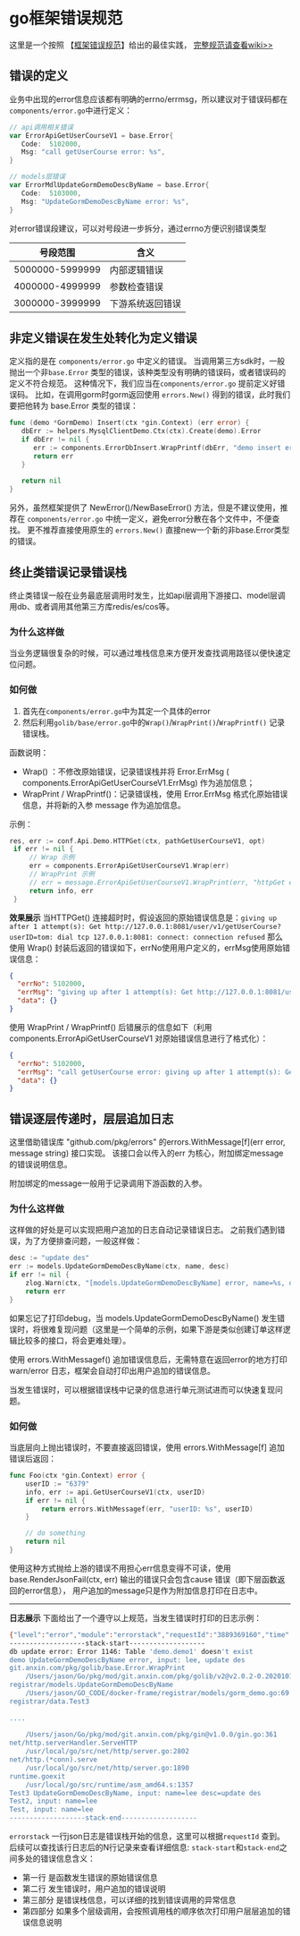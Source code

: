 # go框架错误规范
这里是一个按照 【[框架错误规范](http://wiki.anxin.com/pages/viewpage.action?pageId=155601339)】给出的最佳实践，
[完整规范请查看wiki>>](http://wiki.anxin.com/pages/viewpage.action?pageId=155601339)


## 错误的定义

业务中出现的error信息应该都有明确的errno/errmsg，所以建议对于错误码都在`components/error.go`中进行定义：

```go
// api调用相关错误
var ErrorApiGetUserCourseV1 = base.Error{
   Code:  5102000,
   Msg: "call getUserCourse error: %s",
}

// models层错误
var ErrorMdlUpdateGormDemoDescByName = base.Error{
   Code:  5103000,
   Msg: "UpdateGormDemoDescByName error: %s",
}
```
对error错误段建议，可以对号段进一步拆分，通过errno方便识别错误类型

|号段范围   |  含义 | 
|---|---|
|5000000-5999999	| 内部逻辑错误 |
|4000000-4999999    | 参数检查错误 |
|3000000-3999999	| 下游系统返回错误 |


## 非定义错误在发生处转化为定义错误
定义指的是在 `components/error.go` 中定义的错误。
当调用第三方sdk时，一般抛出一个非`base.Error` 类型的错误，该种类型没有明确的错误码，或者错误码的定义不符合规范。
这种情况下，我们应当在`components/error.go` 提前定义好错误码。
比如，在调用gorm时gorm返回使用 `errors.New()` 得到的错误，此时我们要把他转为 base.Error 类型的错误：

```go
func (demo *GormDemo) Insert(ctx *gin.Context) (err error) {
   dbErr := helpers.MysqlClientDemo.Ctx(ctx).Create(demo).Error
   if dbErr != nil {
      err := components.ErrorDbInsert.WrapPrintf(dbErr, "demo insert error, input: %+v", demo)
      return err
   }
 
   return nil
}
```
另外，虽然框架提供了 NewError()/NewBaseError() 方法，但是不建议使用，推荐在 `components/error.go` 中统一定义，避免error分散在各个文件中，不便查找。
更不推荐直接使用原生的 `errors.New()`  直接new一个新的非base.Error类型的错误。



## 终止类错误记录错误栈
终止类错误一般在业务最底层调用时发生，比如api层调用下游接口、model层调用db、或者调用其他第三方库redis/es/cos等。

### 为什么这样做
当业务逻辑很复杂的时候，可以通过堆栈信息来方便开发查找调用路径以便快速定位问题。

### 如何做

1. 首先在`components/error.go`中为其定一个具体的error
2. 然后利用`golib/base/error.go`中的`Wrap()`/`WrapPrint()`/`WrapPrintf()` 记录错误栈。

函数说明：
* Wrap() ：不修改原始错误，记录错误栈并将 Error.ErrMsg ( components.ErrorApiGetUserCourseV1.ErrMsg) 作为追加信息；
* WrapPrint /  WrapPrintf()：记录错误栈，使用 Error.ErrMsg 格式化原始错误信息，并将新的入参 message 作为追加信息。

示例：
```go
res, err := conf.Api.Demo.HTTPGet(ctx, pathGetUserCourseV1, opt)
 if err != nil {
     // Wrap 示例
     err = components.ErrorApiGetUserCourseV1.Wrap(err)
     // WrapPrint 示例
     // err = message.ErrorApiGetUserCourseV1.WrapPrint(err, "httpGet error")
     return info, err
 }
```

**效果展示**
当HTTPGet() 连接超时时，假设返回的原始错误信息是：`giving up after 1 attempt(s): Get http://127.0.0.1:8081/user/v1/getUserCourse?userID=tom: dial tcp 127.0.0.1:8081: connect: connection refused`
那么使用 Wrap() 封装后返回的错误如下，errNo使用用户定义的，errMsg使用原始错误信息：

```json
{
  "errNo": 5102000,
  "errMsg": "giving up after 1 attempt(s): Get http://127.0.0.1:8081/user/v1/getUserCourse?userID=tom: dial tcp 127.0.0.1:8081: connect: connection refused",
  "data": {}
}
```

使用 WrapPrint /  WrapPrintf() 后错展示的信息如下（利用components.ErrorApiGetUserCourseV1 对原始错误信息进行了格式化）：
```json
{
  "errNo": 5102000,
  "errMsg": "call getUserCourse error: giving up after 1 attempt(s): Get http://127.0.0.1:8081/user/v1/getUserCourse?userID=tom: dial tcp 127.0.0.1:8081: connect: connection refused",
  "data": {}
}
```


## 错误逐层传递时，层层追加日志
这里借助错误库 "github.com/pkg/errors"  的errors.WithMessage[f](err error, message string) 接口实现。
该接口会以传入的err 为核心，附加绑定message的错误说明信息。

附加绑定的message一般用于记录调用下游函数的入参。

### 为什么这样做
这样做的好处是可以实现把用户追加的日志自动记录错误日志。
之前我们遇到错误，为了方便排查问题，一般这样做：

```go
desc := "update des"
err := models.UpdateGormDemoDescByName(ctx, name, desc)
if err != nil {
    zlog.Warn(ctx, "[models.UpdateGormDemoDescByName] error, name=%s, desc=%s", name, desc)
    return err
}
```
如果忘记了打印debug，当 models.UpdateGormDemoDescByName() 发生错误时，将很难复现问题（这里是一个简单的示例，如果下游是类似创建订单这样逻辑比较多的接口，将会更难处理）。

使用 errors.WithMessagef() 追加错误信息后，无需特意在返回error的地方打印warn/error 日志，框架会自动打印出用户追加的错误信息。

当发生错误时，可以根据错误栈中记录的信息进行单元测试进而可以快速复现问题。


### 如何做
当底层向上抛出错误时，不要直接返回错误，使用 errors.WithMessage[f] 追加错误后返回：

```go
func Foo(ctx *gin.Context) error {
	userID := "6379"
	info, err := api.GetUserCourseV1(ctx, userID)
	if err != nil {
		return errors.WithMessagef(err, "userID: %s", userID)
	}

	// do something
	return nil
}
```

使用这种方式抛给上游的错误不用担心err信息变得不可读，使用 base.RenderJsonFail(ctx, err) 输出的错误只会包含cause 错误（即下层函数返回的error信息），
用户追加的message只是作为附加信息打印在日志中。

---

**日志展示**
下面给出了一个遵守以上规范，当发生错误时打印的日志示例：

```bash
{"level":"error","module":"errorstack","requestId":"3889369160","time":"2020-10-13 16:35:01"}
-------------------stack-start-------------------
db update error: Error 1146: Table 'demo.demo1' doesn't exist
demo UpdateGormDemoDescByName error, input: lee, update des
git.anxin.com/pkg/golib/base.Error.WrapPrint
    /Users/jason/Go/pkg/mod/git.anxin.com/pkg/golib/v2@v2.0.2-0.20201013040232-2bc9e949b471/base/error.go:55
registrar/models.UpdateGormDemoDescByName
    /Users/jason/GO_CODE/docker-frame/registrar/models/gorm_demo.go:69
registrar/data.Test3
     
....
 
    /Users/jason/Go/pkg/mod/git.anxin.com/pkg/gin@v1.0.0/gin.go:361
net/http.serverHandler.ServeHTTP
    /usr/local/go/src/net/http/server.go:2802
net/http.(*conn).serve
    /usr/local/go/src/net/http/server.go:1890
runtime.goexit
    /usr/local/go/src/runtime/asm_amd64.s:1357
Test3 UpdateGormDemoDescByName, input: name=lee desc=update des
Test2, input: name=lee
Test, input: name=lee
-------------------stack-end-------------------
```

`errorstack` 一行json日志是错误栈开始的信息，这里可以根据`requestId` 查到。后续可以查找该行日志后的N行记录来查看详细信息:
`stack-start`和`stack-end`之间多处的错误信息含义：

* 第一行 是函数发生错误的原始错误信息
* 第二行 发生错误时，用户追加的错误说明
* 第三部分 是错误栈信息，可以详细的找到错误调用的异常信息
* 第四部分 如果多个层级调用，会按照调用栈的顺序依次打印用户层层追加的错误信息说明

